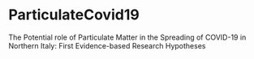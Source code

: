 # ParticulateCovid19
The Potential role of Particulate Matter in the Spreading of COVID-19 in Northern Italy: First Evidence-based Research Hypotheses
